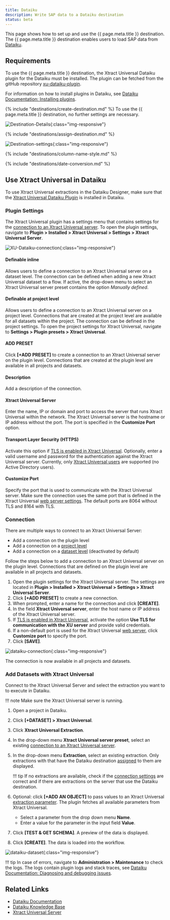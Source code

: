 ```yaml
---
title: Dataiku
description: Write SAP data to a Dataiku destination
status: beta
---
```


This page shows how to set up and use the {{ page.meta.title }} destination. 
The {{ page.meta.title }} destination enables users to load SAP data from [Dataiku](https://www.dataiku.com/).


## Requirements

To use the {{ page.meta.title }} destination, the Xtract Universal Dataiku plugin for the Dataiku must be installed. 
The plugin can be fetched from the gitHub repository [xu-dataiku-plugin](https://github.com/theobald-software/xu-dataiku-plugin).

For information on how to install plugins in Dataiku, see [Dataiku Documentation: Installing plugins](https://doc.dataiku.com/dss/latest/plugins/installing.html).


<!---
The plugin is available in the [Dataiku Plugin Store]().
-->

{% include "destinations/create-destination.md" %}
To use the {{ page.meta.title }} destination, no further settings are necessary.

![Destination-Details](../../assets/images/xu/documentation/destinations/dataiku/destination-details.png){:class="img-responsive"}

{% include "destinations/assign-destination.md" %}

![Destination-settings](../../assets/images/xu/documentation/destinations/dataiku/destination-settings.png){:class="img-responsive"}

{% include "destinations/column-name-style.md" %}

{% include "destinations/date-conversion.md" %}


## Use Xtract Universal in Dataiku

To use Xtract Universal extractions in the Dataiku Designer, make sure that the [Xtract Universal Dataiku Plugin](https://github.com/theobald-software/xu-dataiku-plugin) is installed in Dataiku. 


### Plugin Settings

The Xtract Universal plugin has a settings menu that contains settings for the [connection to an Xtract Universal server](#connection).
To open the plugin settings, navigate to **Plugin > Installed > Xtract Universal > Settings > Xtract Universal Server**.

![XU-Dataiku-connection](../../assets/images/xu/documentation/destinations/dataiku/XU-Dataiku-connection.png){:class="img-responsive"}

#### Definable inline
Allows users to define a connection to an Xtract Universal server on a dataset level.
The connection can be defined when adding a new Xtract Universal dataset to a flow. 
If active, the drop-down menu to select an Xtract Universal server preset contains the option *Manually defined*.


#### Definable at project level
Allows users to define a connection to an Xtract Universal server on a project level.
Connections that are created at the project level are available for all datasets within the project.
The connection can be defined in the project settings. To open the project settings for Xtract Universal, navigate to **Settings > Plugin presets > Xtract Universal**.

#### ADD PRESET
Click **[+ADD PRESET]** to create a connection to an Xtract Universal server on the plugin level.
Connections that are created at the plugin level are available in all projects and datasets.

#### Description
Add a description of the connection.

#### Xtract Universal Server
Enter the name, IP or domain and port to access the server that runs Xtract Universal within the network.
The Xtract Universal server is the hostname or IP address without the port. The port is specified in the **Customize Port** option.

#### Transport Layer Security (HTTPS)
Activate this option if [TLS is enabled in Xtract Universal](../access-restrictions/restrict-server-access.md/#activate-tls-encryption).
Optionally, enter a valid username and password for the authentication against the Xtract Universal server.
Currently, only [Xtract Universal users](../access-restrictions/user-management.md/#create-custom-users) are supported (no Active Directory users).


#### Customize Port
Specify the port that is used to communicate with the Xtract Universal server.
Make sure the connection uses the same port that is defined in the Xtract Universal [web server settings](../server/server-settings.md/#web-server).
The default ports are 8064 without TLS and 8164 with TLS.

### Connection

There are multiple ways to connect to an Xtract Universal Server:
- Add a connection on the plugin level
- Add a connection on a [project level](#definable-at-project-level)
- Add a connection on a [dataset level](#definable-inline) (deactivated by default)

Follow the steps below to add a connection to an Xtract Universal server on the plugin level.
Connections that are defined on the plugin level are available in all projects and datasets.

1. Open the plugin settings for the Xtract Universal server. 
The settings are located in **Plugin > Installed > Xtract Universal > Settings > Xtract Universal Server**.
2. Click **[+ADD PRESET]** to create a new connection.
3. When prompted, enter a name for the connection and click **[CREATE]**.
4. In the field **Xtract Universal server**, enter the host name or IP address of the Xtract Universal server.
5. If [TLS is enabled in Xtract Universal](../access-restrictions/restrict-server-access.md/#activate-tls-encryption), activate the option **Use TLS for communication with the XU server** and provide valid credentials.
6. If a non-default port is used for the Xtract Universal [web server](../server/server-settings.md/#web-server), click **Customize port** to specify the port.
7. Click **[SAVE]**.

![dataiku-connection](../../assets/images/xu/documentation/destinations/dataiku/dataiku-connection.gif){:class="img-responsive"}

The connection is now available in all projects and datasets.


### Add Datasets with Xtract Universal

Connect to the Xtract Universal Server and select the extraction you want to to execute in Dataiku.

!!! note
	Make sure the Xtract Universal server is running.

1. Open a project in Dataiku.
2. Click **[+DATASET] >	Xtract Universal**.
3. Click **Xtract Universal Extraction**.
4. In the drop-down menu **Xtract Universal server preset**, select an existing [connection to an Xtract Universal server](#connection).
5. In the drop-down menu **Extraction**, select an existing extraction.
Only extractions with that have the Dataiku destination [assigned](#assign-the-dataiku-destination-to-an-extraction) to them are displayed. 

	!!! tip
		If no extractions are available, check if the [connection settings](#plugin-settings) are correct and if there are extractions on the server that use the Dataiku destination.

6. Optional: click **[+ADD AN OBJECT]** to pass values to an Xtract Universal [extraction parameter](../parameters/extraction-parameters.md). 
The plugin fetches all available parameters from Xtract Universal.
	- Select a parameter from the drop down menu **Name**.
	- Enter a value for the parameter in the input field **Value**.
7. Click **[TEST & GET SCHEMA]**. A preview of the data is displayed.
8. Click **[CREATE]**. The data is loaded into the workflow.
		
![dataiku-dataset](../../assets/images/xu/documentation/destinations/dataiku/dataiku-dataset.gif){:class="img-responsive"}

!!! tip 
	In case of errors, navigate to **Administration > Maintenance** to check the logs. 
	The logs contain plugin logs and stack traces, see [Dataiku Documentation: Diagnosing and debugging issues](https://doc.dataiku.com/dss/latest/troubleshooting/diagnosing.html).

## Related Links
- [Dataiku Documentation](https://doc.dataiku.com/dss/latest/)
- [Dataiku Knowledge Base](https://knowledge.dataiku.com/latest/)
- [Xtract Universal Server](../server/index.md)